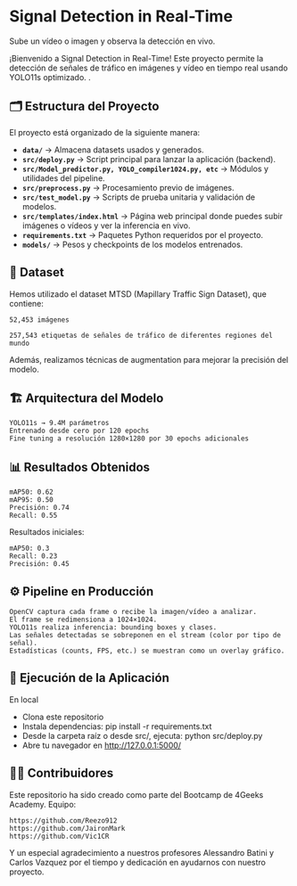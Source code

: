 # Signal Detection in Real-Time

Sube un vídeo o imagen y observa la detección en vivo.

¡Bienvenido a Signal Detection in Real-Time! Este proyecto permite la detección de señales de tráfico en imágenes y vídeo en tiempo real usando YOLO11s optimizado. .

## 🗂️ Estructura del Proyecto

El proyecto está organizado de la siguiente manera:

- **`data/`** → Almacena datasets usados y generados.
- **`src/deploy.py`** → Script principal para lanzar la aplicación (backend).
- **`src/Model_predictor.py, YOLO_compiler1024.py, etc`** → Módulos y utilidades del pipeline.
- **`src/preprocess.py`** → Procesamiento previo de imágenes.
- **`src/test_model.py`** → Scripts de prueba unitaria y validación de modelos.
- **`src/templates/index.html`** → Página web principal donde puedes subir imágenes o vídeos y ver la inferencia en vivo.
- **`requirements.txt`** → Paquetes Python requeridos por el proyecto.
- **`models/`** → Pesos y checkpoints de los modelos entrenados.

## 🧠 Dataset

Hemos utilizado el dataset MTSD (Mapillary Traffic Sign Dataset), que contiene:

    52,453 imágenes

    257,543 etiquetas de señales de tráfico de diferentes regiones del mundo

Además, realizamos técnicas de augmentation para mejorar la precisión del modelo.

## 🏗️ Arquitectura del Modelo

    YOLO11s → 9.4M parámetros
    Entrenado desde cero por 120 epochs
    Fine tuning a resolución 1280×1280 por 30 epochs adicionales


## 📊 Resultados Obtenidos

    mAP50: 0.62
    mAP95: 0.50
    Precisión: 0.74
    Recall: 0.55

Resultados iniciales:

    mAP50: 0.3
    Recall: 0.23
    Precisión: 0.45

## ⚙️ Pipeline en Producción

    OpenCV captura cada frame o recibe la imagen/vídeo a analizar.
    El frame se redimensiona a 1024×1024.
    YOLO11s realiza inferencia: bounding boxes y clases.
    Las señales detectadas se sobreponen en el stream (color por tipo de señal).
    Estadísticas (counts, FPS, etc.) se muestran como un overlay gráfico.

## 🚀 Ejecución de la Aplicación
En local

  - Clona este repositorio
  - Instala dependencias:
      pip install -r requirements.txt
  - Desde la carpeta raíz o desde src/, ejecuta:
      python src/deploy.py
  - Abre tu navegador en http://127.0.0.1:5000/

## 👨‍💻 Contribuidores

Este repositorio ha sido creado como parte del Bootcamp de 4Geeks Academy.
Equipo:

    https://github.com/Reezo912
    https://github.com/JaironMark
    https://github.com/Vic1CR
    
    
Y un especial agradecimiento a nuestros profesores Alessandro Batini y Carlos Vazquez por el tiempo y dedicación en ayudarnos con nuestro proyecto.
